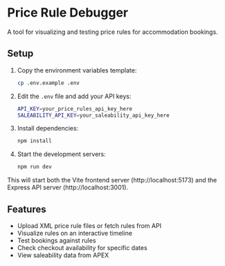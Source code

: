 # Price Rule Debugger

A tool for visualizing and testing price rules for accommodation bookings.

## Setup

1. Copy the environment variables template:
   ```bash
   cp .env.example .env
   ```

2. Edit the `.env` file and add your API keys:
   ```bash
   API_KEY=your_price_rules_api_key_here
   SALEABILITY_API_KEY=your_saleability_api_key_here
   ```

3. Install dependencies:
   ```bash
   npm install
   ```

4. Start the development servers:
   ```bash
   npm run dev
   ```

This will start both the Vite frontend server (http://localhost:5173) and the Express API server (http://localhost:3001).

## Features

- Upload XML price rule files or fetch rules from API
- Visualize rules on an interactive timeline
- Test bookings against rules
- Check checkout availability for specific dates
- View saleability data from APEX
